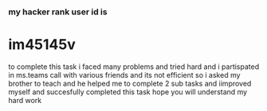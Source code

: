 ### my hacker rank user id is
# im45145v

to complete this task i faced many problems and tried hard and i partispated in ms.teams call with various friends and its not efficient so i asked my brother to teach and he helped me to complete 2 sub tasks and iimproved myself and succesfully completed this task
hope you will understand my hard work
